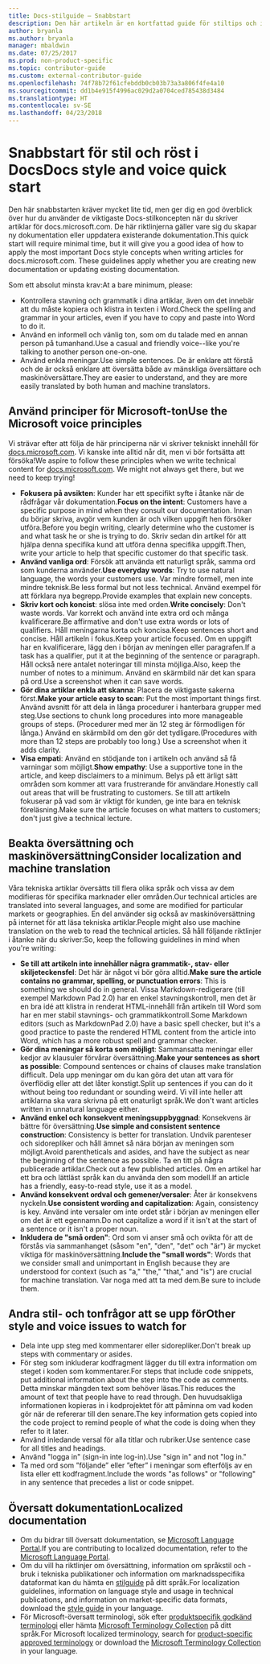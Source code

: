 ```yaml
---
title: Docs-stilguide – Snabbstart
description: Den här artikeln är en kortfattad guide för stiltips och innehåller de mest grundläggande ämnena för att komma igång med docs.microsoft.com.
author: bryanla
ms.author: bryanla
manager: mbaldwin
ms.date: 07/25/2017
ms.prod: non-product-specific
ms.topic: contributor-guide
ms.custom: external-contributor-guide
ms.openlocfilehash: 74f78b72f61cfebddb0cb03b73a3a806f4fe4a10
ms.sourcegitcommit: dd1b4e915f4996ac029d2a0704ced785438d3484
ms.translationtype: HT
ms.contentlocale: sv-SE
ms.lasthandoff: 04/23/2018
---
```

# <a name="docs-style-and-voice-quick-start"></a><span data-ttu-id="d798f-103">Snabbstart för stil och röst i Docs</span><span class="sxs-lookup"><span data-stu-id="d798f-103">Docs style and voice quick start</span></span>

<span data-ttu-id="d798f-104">Den här snabbstarten kräver mycket lite tid, men ger dig en god överblick över hur du använder de viktigaste Docs-stilkoncepten när du skriver artiklar för docs.microsoft.com. De här riktlinjerna gäller vare sig du skapar ny dokumentation eller uppdatera existerande dokumentation.</span><span class="sxs-lookup"><span data-stu-id="d798f-104">This quick start will require minimal time, but it will give you a good idea of how to apply the most important Docs style concepts when writing articles for docs.microsoft.com. These guidelines apply whether you are creating new documentation or updating existing documentation.</span></span>

<span data-ttu-id="d798f-105">Som ett absolut minsta krav:</span><span class="sxs-lookup"><span data-stu-id="d798f-105">At a bare minimum, please:</span></span>

- <span data-ttu-id="d798f-106">Kontrollera stavning och grammatik i dina artiklar, även om det innebär att du måste kopiera och klistra in texten i Word.</span><span class="sxs-lookup"><span data-stu-id="d798f-106">Check the spelling and grammar in your articles, even if you have to copy and paste into Word to do it.</span></span>
- <span data-ttu-id="d798f-107">Använd en informell och vänlig ton, som om du talade med en annan person på tumanhand.</span><span class="sxs-lookup"><span data-stu-id="d798f-107">Use a casual and friendly voice--like you're talking to another person one-on-one.</span></span>
- <span data-ttu-id="d798f-108">Använd enkla meningar.</span><span class="sxs-lookup"><span data-stu-id="d798f-108">Use simple sentences.</span></span> <span data-ttu-id="d798f-109">De är enklare att förstå och de är också enklare att översätta både av mänskliga översättare och maskinöversättare.</span><span class="sxs-lookup"><span data-stu-id="d798f-109">They are easier to understand, and they are more easily translated by both human and machine translators.</span></span>

## <a name="use-the-microsoft-voice-principles"></a><span data-ttu-id="d798f-110">Använd principer för Microsoft-ton</span><span class="sxs-lookup"><span data-stu-id="d798f-110">Use the Microsoft voice principles</span></span>

<span data-ttu-id="d798f-111">Vi strävar efter att följa de här principerna när vi skriver tekniskt innehåll för [docs.microsoft.com](https://docs.microsoft.com). Vi kanske inte alltid når dit, men vi bör fortsätta att försöka!</span><span class="sxs-lookup"><span data-stu-id="d798f-111">We aspire to follow these principles when we write technical content for [docs.microsoft.com](https://docs.microsoft.com). We might not always get there, but we need to keep trying!</span></span>

- <span data-ttu-id="d798f-112">**Fokusera på avsikten**: Kunder har ett specifikt syfte i åtanke när de rådfrågar vår dokumentation.</span><span class="sxs-lookup"><span data-stu-id="d798f-112">**Focus on the intent**: Customers have a specific purpose in mind when they consult our documentation.</span></span> <span data-ttu-id="d798f-113">Innan du börjar skriva, avgör vem kunden är och vilken uppgift hen försöker utföra.</span><span class="sxs-lookup"><span data-stu-id="d798f-113">Before you begin writing, clearly determine who the customer is and what task he or she is trying to do.</span></span> <span data-ttu-id="d798f-114">Skriv sedan din artikel för att hjälpa denna specifika kund att utföra denna specifika uppgift.</span><span class="sxs-lookup"><span data-stu-id="d798f-114">Then, write your article to help that specific customer do that specific task.</span></span>
- <span data-ttu-id="d798f-115">**Använd vanliga ord**: Försök att använda ett naturligt språk, samma ord som kunderna använder.</span><span class="sxs-lookup"><span data-stu-id="d798f-115">**Use everyday words**: Try to use natural language, the words your customers use.</span></span> <span data-ttu-id="d798f-116">Var mindre formell, men inte mindre teknisk.</span><span class="sxs-lookup"><span data-stu-id="d798f-116">Be less formal but not less technical.</span></span> <span data-ttu-id="d798f-117">Använd exempel för att förklara nya begrepp.</span><span class="sxs-lookup"><span data-stu-id="d798f-117">Provide examples that explain new concepts.</span></span>
- <span data-ttu-id="d798f-118">**Skriv kort och koncist**: slösa inte med orden.</span><span class="sxs-lookup"><span data-stu-id="d798f-118">**Write concisely**: Don't waste words.</span></span> <span data-ttu-id="d798f-119">Var korrekt och använd inte extra ord och många kvalificerare.</span><span class="sxs-lookup"><span data-stu-id="d798f-119">Be affirmative and don't use extra words or lots of qualifiers.</span></span> <span data-ttu-id="d798f-120">Håll meningarna korta och koncisa.</span><span class="sxs-lookup"><span data-stu-id="d798f-120">Keep sentences short and concise.</span></span> <span data-ttu-id="d798f-121">Håll artikeln i fokus.</span><span class="sxs-lookup"><span data-stu-id="d798f-121">Keep your article focused.</span></span> <span data-ttu-id="d798f-122">Om en uppgift har en kvalificerare, lägg den i början av meningen eller paragrafen.</span><span class="sxs-lookup"><span data-stu-id="d798f-122">If a task has a qualifier, put it at the beginning of the sentence or paragraph.</span></span> <span data-ttu-id="d798f-123">Håll också nere antalet noteringar till minsta möjliga.</span><span class="sxs-lookup"><span data-stu-id="d798f-123">Also, keep the number of notes to a minimum.</span></span> <span data-ttu-id="d798f-124">Använd en skärmbild när det kan spara på ord.</span><span class="sxs-lookup"><span data-stu-id="d798f-124">Use a screenshot when it can save words.</span></span>
- <span data-ttu-id="d798f-125">**Gör dina artiklar enkla att skanna**: Placera de viktigaste sakerna först.</span><span class="sxs-lookup"><span data-stu-id="d798f-125">**Make your article easy to scan**: Put the most important things first.</span></span> <span data-ttu-id="d798f-126">Använd avsnitt för att dela in långa procedurer i hanterbara grupper med steg.</span><span class="sxs-lookup"><span data-stu-id="d798f-126">Use sections to chunk long procedures into more manageable groups of steps.</span></span> <span data-ttu-id="d798f-127">(Procedurer med mer än 12 steg är förmodligen för långa.) Använd en skärmbild om den gör det tydligare.</span><span class="sxs-lookup"><span data-stu-id="d798f-127">(Procedures with more than 12 steps are probably too long.) Use a screenshot when it adds clarity.</span></span>
- <span data-ttu-id="d798f-128">**Visa empati**: Använd en stödjande ton i artikeln och använd så få varningar som möjligt.</span><span class="sxs-lookup"><span data-stu-id="d798f-128">**Show empathy**: Use a supportive tone in the article, and keep disclaimers to a minimum.</span></span> <span data-ttu-id="d798f-129">Belys på ett ärligt sätt områden som kommer att vara frustrerande för användare.</span><span class="sxs-lookup"><span data-stu-id="d798f-129">Honestly call out areas that will be frustrating to customers.</span></span> <span data-ttu-id="d798f-130">Se till att artikeln fokuserar på vad som är viktigt för kunden, ge inte bara en teknisk föreläsning.</span><span class="sxs-lookup"><span data-stu-id="d798f-130">Make sure the article focuses on what matters to customers; don't just give a technical lecture.</span></span>

## <a name="consider-localization-and-machine-translation"></a><span data-ttu-id="d798f-131">Beakta översättning och maskinöversättning</span><span class="sxs-lookup"><span data-stu-id="d798f-131">Consider localization and machine translation</span></span>

<span data-ttu-id="d798f-132">Våra tekniska artiklar översätts till flera olika språk och vissa av dem modifieras för specifika marknader eller områden.</span><span class="sxs-lookup"><span data-stu-id="d798f-132">Our technical articles are translated into several languages, and some are modified for particular markets or geographies.</span></span> <span data-ttu-id="d798f-133">En del använder sig också av maskinöversättning på internet för att läsa tekniska artiklar.</span><span class="sxs-lookup"><span data-stu-id="d798f-133">People might also use machine translation on the web to read the technical articles.</span></span> <span data-ttu-id="d798f-134">Så håll följande riktlinjer i åtanke när du skriver:</span><span class="sxs-lookup"><span data-stu-id="d798f-134">So, keep the following guidelines in mind when you're writing:</span></span>

- <span data-ttu-id="d798f-135">**Se till att artikeln inte innehåller några grammatik-, stav- eller skiljeteckensfel**: Det här är något vi bör göra alltid.</span><span class="sxs-lookup"><span data-stu-id="d798f-135">**Make sure the article contains no grammar, spelling, or punctuation errors**: This is something we should do in general.</span></span> <span data-ttu-id="d798f-136">Vissa Markdown-redigerare (till exempel Markdown Pad 2.0) har en enkel stavningskontroll, men det är en bra idé att klistra in renderat HTML-innehåll från artikeln till Word som har en mer stabil stavnings- och grammatikkontroll.</span><span class="sxs-lookup"><span data-stu-id="d798f-136">Some Markdown editors (such as MarkdownPad 2.0) have a basic spell checker, but it's a good practice to paste the rendered HTML content from the article into Word, which has a more robust spell and grammar checker.</span></span>
- <span data-ttu-id="d798f-137">**Gör dina meningar så korta som möjligt**: Sammansatta meningar eller kedjor av klausuler förvårar översättning.</span><span class="sxs-lookup"><span data-stu-id="d798f-137">**Make your sentences as short as possible**: Compound sentences or chains of clauses make translation difficult.</span></span> <span data-ttu-id="d798f-138">Dela upp meningar om du kan göra det utan att vara för överflödig eller att det låter konstigt.</span><span class="sxs-lookup"><span data-stu-id="d798f-138">Split up sentences if you can do it without being too redundant or sounding weird.</span></span> <span data-ttu-id="d798f-139">Vi vill inte heller att artiklarna ska vara skrivna på ett onaturligt språk.</span><span class="sxs-lookup"><span data-stu-id="d798f-139">We don't want articles written in unnatural language either.</span></span>
- <span data-ttu-id="d798f-140">**Använd enkel och konsekvent meningsuppbyggnad**: Konsekvens är bättre för översättning.</span><span class="sxs-lookup"><span data-stu-id="d798f-140">**Use simple and consistent sentence construction**: Consistency is better for translation.</span></span> <span data-ttu-id="d798f-141">Undvik parenteser och sidorepliker och håll ämnet så nära början av meningen som möjligt.</span><span class="sxs-lookup"><span data-stu-id="d798f-141">Avoid parentheticals and asides, and have the subject as near the beginning of the sentence as possible.</span></span> <span data-ttu-id="d798f-142">Ta en titt på några publicerade artiklar.</span><span class="sxs-lookup"><span data-stu-id="d798f-142">Check out a few published articles.</span></span> <span data-ttu-id="d798f-143">Om en artikel har ett bra och lättläst språk kan du använda den som modell.</span><span class="sxs-lookup"><span data-stu-id="d798f-143">If an article has a friendly, easy-to-read style, use it as a model.</span></span>
- <span data-ttu-id="d798f-144">**Använd konsekvent ordval och gemener/versaler**: Åter är konsekvens nyckeln.</span><span class="sxs-lookup"><span data-stu-id="d798f-144">**Use consistent wording and capitalization**: Again, consistency is key.</span></span> <span data-ttu-id="d798f-145">Använd inte versaler om inte ordet står i början av meningen eller om det är ett egennamn.</span><span class="sxs-lookup"><span data-stu-id="d798f-145">Do not capitalize a word if it isn't at the start of a sentence or it isn't a proper noun.</span></span>
- <span data-ttu-id="d798f-146">**Inkludera de "små orden"**: Ord som vi anser små och ovikta för att de förstås via sammanhanget (såsom "en", "den", "det" och "är") är mycket viktiga för maskinöversättning.</span><span class="sxs-lookup"><span data-stu-id="d798f-146">**Include the "small words"**: Words that we consider small and unimportant in English because they are understood for context (such as "a," "the," "that," and "is") are crucial for machine translation.</span></span> <span data-ttu-id="d798f-147">Var noga med att ta med dem.</span><span class="sxs-lookup"><span data-stu-id="d798f-147">Be sure to include them.</span></span>

## <a name="other-style-and-voice-issues-to-watch-for"></a><span data-ttu-id="d798f-148">Andra stil- och tonfrågor att se upp för</span><span class="sxs-lookup"><span data-stu-id="d798f-148">Other style and voice issues to watch for</span></span>

- <span data-ttu-id="d798f-149">Dela inte upp steg med kommentarer eller sidorepliker.</span><span class="sxs-lookup"><span data-stu-id="d798f-149">Don't break up steps with commentary or asides.</span></span>
- <span data-ttu-id="d798f-150">För steg som inkluderar kodfragment lägger du till extra information om steget i koden som kommentarer.</span><span class="sxs-lookup"><span data-stu-id="d798f-150">For steps that include code snippets, put additional information about the step into the code as comments.</span></span> <span data-ttu-id="d798f-151">Detta minskar mängden text som behöver läsas.</span><span class="sxs-lookup"><span data-stu-id="d798f-151">This reduces the amount of text that people have to read through.</span></span> <span data-ttu-id="d798f-152">Den huvudsakliga informationen kopieras in i kodprojektet för att påminna om vad koden gör när de refererar till den senare.</span><span class="sxs-lookup"><span data-stu-id="d798f-152">The key information gets copied into the code project to remind people of what the code is doing when they refer to it later.</span></span>
- <span data-ttu-id="d798f-153">Använd inledande versal för alla titlar och rubriker.</span><span class="sxs-lookup"><span data-stu-id="d798f-153">Use sentence case for all titles and headings.</span></span>
- <span data-ttu-id="d798f-154">Använd "logga in" (sign-in inte log-in).</span><span class="sxs-lookup"><span data-stu-id="d798f-154">Use "sign in" and not "log in."</span></span>
- <span data-ttu-id="d798f-155">Ta med ord som ”följande” eller ”efter” i meningar som efterföljs av en lista eller ett kodfragment.</span><span class="sxs-lookup"><span data-stu-id="d798f-155">Include the words "as follows" or "following" in any sentence that precedes a list or code snippet.</span></span>

## <a name="localized-documentation"></a><span data-ttu-id="d798f-156">Översatt dokumentation</span><span class="sxs-lookup"><span data-stu-id="d798f-156">Localized documentation</span></span>

- <span data-ttu-id="d798f-157">Om du bidrar till översatt dokumentation, se [Microsoft Language Portal](https://www.microsoft.com/Language/Default.aspx).</span><span class="sxs-lookup"><span data-stu-id="d798f-157">If you are contributing to localized documentation, refer to the [Microsoft Language Portal](https://www.microsoft.com/Language/Default.aspx).</span></span>
- <span data-ttu-id="d798f-158">Om du vill ha riktlinjer om översättning, information om språkstil och -bruk i tekniska publikationer och information om marknadsspecifika dataformat kan du hämta en [stilguide](https://www.microsoft.com/Language/StyleGuides.aspx) på ditt språk.</span><span class="sxs-lookup"><span data-stu-id="d798f-158">For localization guidelines, information on language style and usage in technical publications, and information on market-specific data formats, download the [style guide](https://www.microsoft.com/Language/StyleGuides.aspx) in your language.</span></span>
- <span data-ttu-id="d798f-159">För Microsoft-översatt terminologi, sök efter [produktspecifik godkänd terminologi](https://www.microsoft.com/Language/Search.aspx) eller hämta [Microsoft Terminology Collection](https://www.microsoft.com/Language/Terminology.aspx) på ditt språk.</span><span class="sxs-lookup"><span data-stu-id="d798f-159">For Microsoft localized terminology, search for [product-specific approved terminology](https://www.microsoft.com/Language/Search.aspx) or download the [Microsoft Terminology Collection](https://www.microsoft.com/Language/Terminology.aspx) in your language.</span></span>
